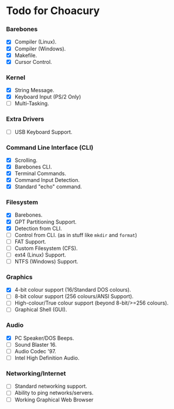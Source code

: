 # Todo for Choacury

### Barebones

- [x] Compiler (Linux).
- [x] Compiler (Windows).
- [x] Makefile.
- [x] Cursor Control.

### Kernel
- [x] String Message.
- [x] Keyboard Input (PS/2 Only)
- [ ] Multi-Tasking.

### Extra Drivers
- [ ] USB Keyboard Support.

### Command Line Interface (CLI)
- [x] Scrolling.
- [x] Barebones CLI.
- [x] Terminal Commands.
- [x] Command Input Detection.
- [x] Standard "echo" command.

### Filesystem
- [x] Barebones.
- [x] GPT Partitioning Support.
- [x] Detection from CLI.
- [ ] Control from CLI. (as in stuff like `mkdir` and `format`)
- [ ] FAT Support.
- [ ] Custom Filesystem (CFS).
- [ ] ext4 (Linux) Support.
- [ ] NTFS (Windows) Support.

### Graphics
- [x] 4-bit colour support (16/Standard DOS colours).
- [ ] 8-bit colour support (256 colours/ANSI Support).
- [ ] High-colour/True colour support (beyond 8-bit/>=256 colours).
- [ ] Graphical Shell (GUI).

### Audio
- [x] PC Speaker/DOS Beeps.
- [ ] Sound Blaster 16.
- [ ] Audio Codec '97.
- [ ] Intel High Definition Audio.

### Networking/Internet
- [ ] Standard networking support.
- [ ] Ability to ping networks/servers.
- [ ] Working Graphical Web Browser
